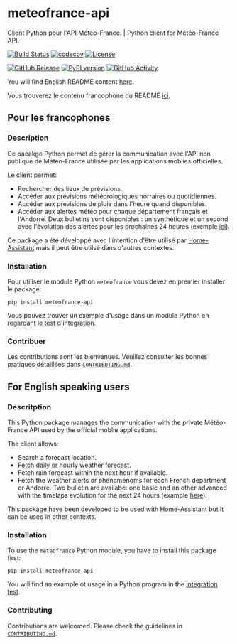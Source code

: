 # meteofrance-api

Client Python pour l'API Météo-France. | Python client for Météo-France API.

[![Build Status][build-shield]][build]
[![codecov][codecov-shield]][codecov]
[![License][license-shield]](LICENSE)

[![GitHub Release][releases-shield]][releases]
[![PyPI version][pypi-shield]][pypi]
[![GitHub Activity][commits-shield]][commits]

You will find English README content [here](#for-english-speaking-users).

Vous trouverez le contenu francophone du README [ici](#pour-les-francophones).

## Pour les francophones

### Description

Ce pacakge Python permet de gérer la communication avec l'API non publique de
Météo-France utilisée par les applications moblies officielles.

Le client permet:

-   Rechercher des lieux de prévisions.
-   Accéder aux prévisions météorologiques horraires ou quotidiennes.
-   Accéder aux prévisions de pluie dans l'heure quand disponibles.
-   Accéder aux alertes météo pour chaque département français et l'Andorre. Deux
    bulletins sont disponibles : un synthétique et un second avec l'évolution des alertes
    pour les prochaines 24 heures (exemple [ici](http://vigilance.meteofrance.com/Bulletin_sans.html?a=dept32&b=2&c=)).

Ce package a été développé avec l'intention d'être utilisé par [Home-Assistant](https://home-assistant.io/) mais il peut être utilsé dans d'autres contextes.

### Installation

Pour utiliser le module Python `meteofrance` vous devez en premier installer
le package:

`pip install meteofrance-api`

Vous pouvez trouver un exemple d'usage dans un module Python en regardant [le test d'intégration](tests/test_integrations.py).

### Contribuer

Les contributions sont les bienvenues. Veuillez consulter les bonnes pratiques
détaillées dans [`CONTRIBUTING.md`](CONTRIBUTING.md).

## For English speaking users

### Descritption

This Python package manages the communication with the private Météo-France API
used by the official moblie applications.

The client allows:

-   Search a forecast location.
-   Fetch daily or hourly weather forecast.
-   Fetch rain forecast within the next hour if available.
-   Fetch the weather alerts or phenomenoms for each French department or Andorre.
    Two bulletin are availabe: one basic and an other advanced with the timelaps evolution for the next 24 hours (example [here](http://vigilance.meteofrance.com/Bulletin_sans.html?a=dept32&b=2&c=)).

This package have been developed to be used with [Home-Assistant](https://home-assistant.io/) but it can be used in other contexts.

### Installation

To use the `meteofrance` Python  module, you have to install this package first:

`pip install meteofrance-api`

You will find an example ot usage in a Python program in the [integration test](tests/test_integrations.py).

### Contributing

Contributions are welcomed. Please check the guidelines in [`CONTRIBUTING.md`](CONTRIBUTING.md).

[commits-shield]: https://img.shields.io/github/commit-activity/y/hacf-fr/meteofrance-api.svg?style=for-the-badge

[commits]: https://github.com/hacf-fr/meteofrance-api/commits/master

[license-shield]: https://img.shields.io/github/license/hacf-fr/meteofrance-api.svg?style=for-the-badge

[releases-shield]: https://img.shields.io/github/release/hacf-fr/meteofrance-api.svg?style=for-the-badge

[releases]: https://github.com/hacf-fr/meteofrance-api/releases

[build-shield]: https://img.shields.io/github/workflow/status/hacf-fr/meteofrance-api/Python%20package?style=for-the-badge

[build]: https://github.com/hacf-fr/meteofrance-api/actions?query=workflow%3A%22Python+package%22

[codecov-shield]: https://img.shields.io/codecov/c/github/hacf-fr/meteofrance-api?style=for-the-badge

[codecov]: https://codecov.io/gh/hacf-fr/meteofrance-api

[pypi-shield]: https://img.shields.io/pypi/v/meteofrance-api?style=for-the-badge

[pypi]: https://pypi.org/project/meteofrance-api/
